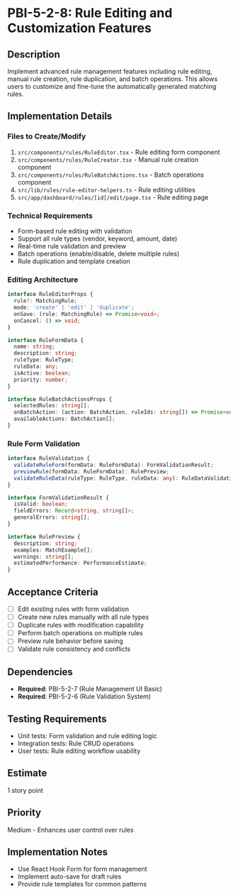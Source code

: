 # PBI-5-2-8: Rule Editing and Customization Features

## Description

Implement advanced rule management features including rule editing, manual rule
creation, rule duplication, and batch operations. This allows users to customize
and fine-tune the automatically generated matching rules.

## Implementation Details

### Files to Create/Modify

1. `src/components/rules/RuleEditor.tsx` - Rule editing form component
2. `src/components/rules/RuleCreator.tsx` - Manual rule creation component
3. `src/components/rules/RuleBatchActions.tsx` - Batch operations component
4. `src/lib/rules/rule-editor-helpers.ts` - Rule editing utilities
5. `src/app/dashboard/rules/[id]/edit/page.tsx` - Rule editing page

### Technical Requirements

- Form-based rule editing with validation
- Support all rule types (vendor, keyword, amount, date)
- Real-time rule validation and preview
- Batch operations (enable/disable, delete multiple rules)
- Rule duplication and template creation

### Editing Architecture

```typescript
interface RuleEditorProps {
  rule?: MatchingRule;
  mode: 'create' | 'edit' | 'duplicate';
  onSave: (rule: MatchingRule) => Promise<void>;
  onCancel: () => void;
}

interface RuleFormData {
  name: string;
  description: string;
  ruleType: RuleType;
  ruleData: any;
  isActive: boolean;
  priority: number;
}

interface RuleBatchActionsProps {
  selectedRules: string[];
  onBatchAction: (action: BatchAction, ruleIds: string[]) => Promise<void>;
  availableActions: BatchAction[];
}
```

### Rule Form Validation

```typescript
interface RuleValidation {
  validateRuleForm(formData: RuleFormData): FormValidationResult;
  previewRule(formData: RuleFormData): RulePreview;
  validateRuleData(ruleType: RuleType, ruleData: any): RuleDataValidation;
}

interface FormValidationResult {
  isValid: boolean;
  fieldErrors: Record<string, string[]>;
  generalErrors: string[];
}

interface RulePreview {
  description: string;
  examples: MatchExample[];
  warnings: string[];
  estimatedPerformance: PerformanceEstimate;
}
```

## Acceptance Criteria

- [ ] Edit existing rules with form validation
- [ ] Create new rules manually with all rule types
- [ ] Duplicate rules with modification capability
- [ ] Perform batch operations on multiple rules
- [ ] Preview rule behavior before saving
- [ ] Validate rule consistency and conflicts

## Dependencies

- **Required**: PBI-5-2-7 (Rule Management UI Basic)
- **Required**: PBI-5-2-6 (Rule Validation System)

## Testing Requirements

- Unit tests: Form validation and rule editing logic
- Integration tests: Rule CRUD operations
- User tests: Rule editing workflow usability

## Estimate

1 story point

## Priority

Medium - Enhances user control over rules

## Implementation Notes

- Use React Hook Form for form management
- Implement auto-save for draft rules
- Provide rule templates for common patterns
